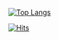 [![Top Langs](https://github-readme-stats.vercel.app/api/top-langs/?username=songmoana3&layout=compact)](https://github.com/songmoana3/github-readme-stats)
<!--
**songmoana3/songmoana3** is a ✨ _special_ ✨ repository because its `README.md` (this file) appears on your GitHub profile.

Here are some ideas to get you started:

- 🔭 I’m currently working on ...
- 🌱 I’m currently learning ...
- 👯 I’m looking to collaborate on ...
- 🤔 I’m looking for help with ...
- 💬 Ask me about ...
- 📫 How to reach me: ...
- 😄 Pronouns: ...
- ⚡ Fun fact: ...
-->
[![Hits](https://hits.seeyoufarm.com/api/count/incr/badge.svg?url=https%3A%2F%2Fgithub.com%2Fgjbae1212%2Fhit-counter&count_bg=%23000000&title_bg=%2300A7FF&icon=postwoman.svg&icon_color=%23FFFFFF&title=songmoana&edge_flat=true)](https://hits.seeyoufarm.com)
